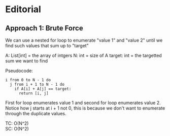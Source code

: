 # Editorial
## Approach 1: Brute Force

We can use a nested for loop to enumerate "value 1" and "value 2" until we find such values that sum up to "target"

A: List[int] = the array of intgers
N: int = size of A
target: int = the targetted sum we want to find

Pseudocode:
```
i from 0 to N - 1 do
  j from i + 1 to N - 1 do
    if A[i] + A[j] == target:
      return [i, j]
```

First for loop enumerates value 1 and second for loop enumerates value 2. \
Notice how j starts at i + 1 not 0, this is because we don't want to enumerate through the duplicate values.

TC: O(N^2) \
SC: O(N^2)
